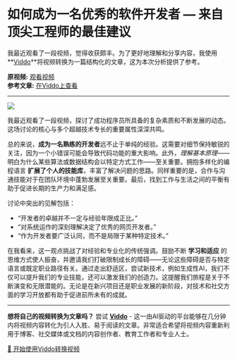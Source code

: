 # 如何成为一名优秀的软件开发者 — 来自顶尖工程师的最佳建议

我最近观看了一段视频，觉得收获颇丰。为了更好地理解和分享内容，我使用**[Viddo](https://viddo.pro/)**将视频转换为一篇结构化的文章，这为本次分析提供了参考。

**原视频:** [观看视频](https://www.youtube.com/watch?v=suATPK45sjk)  
**参考文章:** [在Viddo上查看](https://viddo.pro/zh/video-result/5e13f14e-8bc1-4131-81f1-2a5c9b9957cc)

---

![](https://www.youtube.com/embed/suATPK45sjk)

我最近观看了一段视频，探讨了成功程序员所具备的复杂素质和不断发展的动态。这场讨论的核心与多个超越技术专长的重要属性深深共鸣。

总的来说，**成为一名熟练的开发者**远不止于单纯的经验。这需要对细节保持敏锐的关注，因为一个小错误可能会导致代码功能的重大影响。此外，*理解基本原理*——明白为什么某些算法或数据结构会以特定方式工作——至关重要。拥抱多样化的编程语言 **扩展了个人的技能库**，丰富了解决问题的思路。同样重要的是，合作与沟通技能对于在团队环境中蓬勃发展至关重要。最后，找到工作与生活之间的平衡有助于促进长期的生产力和满足感。

讨论中突出的见解包括：
- “开发者的卓越并不一定与经验年限成正比。”
- “对系统运作的深刻理解决定了优秀的网页开发者。”
- “作为开发者要广泛认同，而不是局限于某种特定技术。”

在我看来，这一观点挑战了对经验和专业化的传统强调。鼓励不断 **学习和适应** 的思维方式使人振奋，并邀请我们打破限制成长的障碍——无论这些障碍是否与特定语言或既定职业路径有关。通过走出舒适区，尝试新技术，例如生成性AI，我们不仅可以提升我们的专业技能，还可以激发我们的创造力。这提醒我们旅程是关于不断演变和无限潜能的。无论是在新兴项目还是职业发展的新阶段，对技术和社交方面的学习开放都有助于促进前所未有的成就。

---

**想将自己的视频转换为文章吗？** 尝试 **[Viddo](https://viddo.pro/)** - 这一由AI驱动的平台能够在几分钟内将视频内容转化为引人入胜、易于阅读的文章。非常适合希望将视频内容重新利用于博客、社交媒体或文档的内容创作者、教育工作者和专业人士。

[🚀 开始使用Viddo转换视频](https://viddo.pro/)